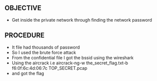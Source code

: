 ## OBJECTIVE
- Get inside the private network through finding the network password

## PROCEDURE
- It file had thousands of password
- So I used the brute force attack
- From the confidential file I got the bssid using the wireshark  
- Using the aircrack i.e aircrack-ng-w the_secret_flag.txt-b f6:0f:6c:4d:06:7c TOP_SECRET.pcap
- and got the flag
